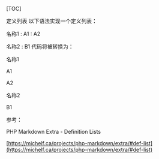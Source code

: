 [TOC]

定义列表 以下语法实现一个定义列表：

名称1 : A1 : A2

名称2 : B1 代码将被转换为：

名称1

A1

A2

名称2

B1

</dl> 参考：

PHP Markdown Extra - Definition Lists

[https://michelf.ca/projects/php-markdown/extra/#def-list](https://michelf.ca/projects/php-markdown/extra/#def-list)
